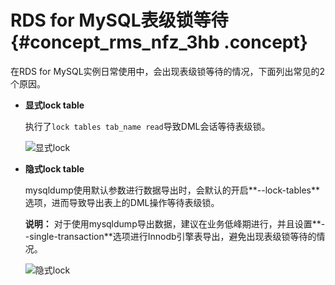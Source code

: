 # RDS for MySQL表级锁等待 {#concept_rms_nfz_3hb .concept}

在RDS for MySQL实例日常使用中，会出现表级锁等待的情况，下面列出常见的2个原因。

-   **显式lock table**

    执行了`lock tables tab_name read`导致DML会话等待表级锁。

    ![显式lock](http://static-aliyun-doc.oss-cn-hangzhou.aliyuncs.com/assets/img/8292/155471383843509_zh-CN.png)

-   **隐式lock table**

    mysqldump使用默认参数进行数据导出时，会默认的开启**--lock-tables**选项，进而导致导出表上的DML操作等待表级锁。

    **说明：** 对于使用mysqldump导出数据，建议在业务低峰期进行，并且设置**--single-transaction**选项进行Innodb引擎表导出，避免出现表级锁等待的情况。

    ![隐式lock](http://static-aliyun-doc.oss-cn-hangzhou.aliyuncs.com/assets/img/8292/155471383843510_zh-CN.png)


